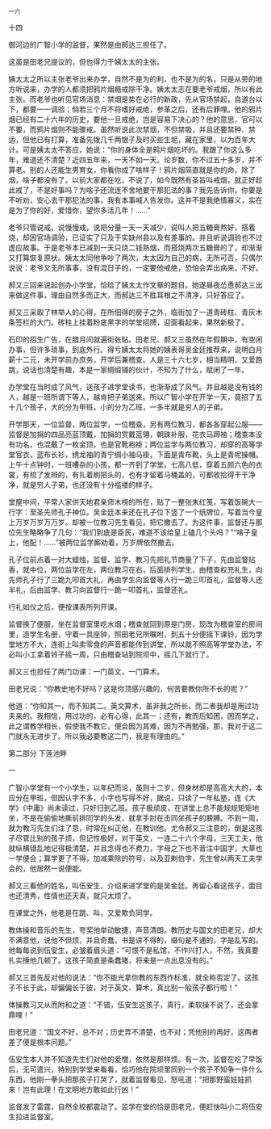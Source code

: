     一六 

   十四

   御河边的广智小学的监督，果然是由郝达三担任了。

   这虽是田老兄提议的，但也得力于姨太太的主张。

   姨太太之所以主张老爷出来办学，自然不是为的利，也不是为的名，只是从旁的地方听说来，办学的人都须把鸦片烟瘾戒除干净。姨太太志在要老爷戒烟，所以有此主张。而老爷也听见官场消息：禁烟是势在必行的新政，先从官场禁起，自道台以下，都要一一调验；倘若三个月不将嗜好戒绝，参革之后，还有后罪哩。他的鸦片烟已经有二十六年的历史，要他一旦戒绝，岂是容易下决心的？他的意思，官可以不要，而鸦片烟则不能骤戒。虽然听说此次禁烟，不但禁吸，并且还要禁种、禁运，但他已有打算，准备先拨几千两银子及时买些生坭，藏在家里，以为百年大计。可是姨太太不答应，她说：“你的身体全是鸦片烟吃坏的。我跟了你这么多年，难道还不清楚？近四五年来，一天不如一天。论岁数，你不过五十多岁，并不算老。别的人还能生男育女，你看你成了啥样子！鸦片烟简直就是你的命，除了烟，啥子都没有了。以前大家都在吃，不说了，如今既然有圣旨叫戒烟，就正好趁此戒了，不是好事吗？为啥子还流连不舍地要干那犯法的事？我先告诉你，你要是不听劝，安心去干那犯法的事，我有本事喊人告发你。这并不是我绝情寡义，实在是为了你的好，爱惜你，望你多活几年！……”

   老爷只管说戒，说慢慢戒，说把分量一天一天减少，说叫人把五糖膏熬好，搭着烧，却因官场调验，已证实了只及于实缺州县以及有差事的。并且听说调验也不过虚应故事。于是老爷本已减到一天只烧二钱熟烟，而搭烧两次五糖膏的了，却渐渐又打算恢复原状。姨太太同他争吵了两次，太太因为自己的病，无所可否，只偶尔说说：老爷又无所事事，没有混日子的，一定要他戒绝，恐怕会弄出病来，不好。

   郝又三回来说起创办小学堂，恰给了姨太太作文章的题目。她遂昼夜怂恿郝达三出来做这件事，理由自然多而正大，而郝达三不胜耳根之不清净，只好答应了。

   郝又三采取了林举人的心得，在所佃得的房子之外，临街加了一道青砖柱、青灰木条签栏的大门。砖柱上挂着粉底黑字的学堂招牌，迎面看起来，果然新极了。

   石印的招生广告，在腊月间就遍街张贴。田老兄、郝又三虽然在年假期中，有空闲办事，但许多琐事，到底外行。得亏姨太太将她的姨表哥吴金廷推荐来，说明白月薪十二元，未开学前办庶务，开学后兼稽查。人是三十六七岁，相当精明，又爱跑跳，说话也清楚有趣，本是一家绸缎铺的伙计，不知为了什么，赋闲了一年。

   办学堂在当时成了风气，送孩子进学堂读书，也渐渐成了风气。并且越是没有钱的人，越是一班所谓下等人，越肯把子弟送来。所以广智小学在开学一天，竟招了五十几个孩子，大的分为甲班，小的分为乙班，一多半就是穷人的子弟。

   开学那天，一位监督，两位监学，一位稽查，另有两位教习，都各各穿起公服——监督是加捐的四品亮蓝顶戴，加捐的赏戴蓝翎，朝珠补服，花衣马蹄袖；稽查本没有功名，也混戴了一枚金顶，也是官靴袍褂；两位监学与两位教习，却穿的高等学堂官衣，蓝布长衫，绣龙袖的青宁绸小袖马褂，下面是青布靴，头上是青呢操帽。上午十点钟时，一班嘈杂的小孩，都一齐到了学堂。七高八低，穿着五颜六色的衣裳，有梳了发辫的，有扎着刷把头的，也有才留着马桶盖的，可都收拾得干干净净，就是穷人子弟，也还没有十分褴褛的样子。

   堂屋中间，平常人家供天地君亲师木榜的所在，贴了一整张朱红笺，写着饭碗大一行字：至圣先师孔子神位。吴金廷本来还在孔子位下竖了一个纸牌位，写着当今皇上万岁万岁万万岁。却被一位教习先生看见，把它撤去了。为这件事，监督还与那位先生略略争了几句：“我们到底是臣民，难道不该给皇上磕几个头吗？”“啥子皇上，他配！……”被两位监学厮劝着，万岁牌依然撤去。

   孔子位前点着一对大蜡烛，监督、监学、教习先把礼节商量了下子，先由监督拈香，就中位，两位监学在左，两位教习在右，后面排列学生，由稽查权充礼生，向先师孔子行了三跪九叩首大礼，再由学生向监督等人行一跪三叩首礼，监督等人还半礼，后由监学、教习向监督行一跪一叩首礼，监督还礼。

   行礼如仪之后，便按课表所列开课。

   监督换了便服，坐在监督室里吃水烟；稽查就回到原是门房，现改为稽查室的房间里，造学生名册，守着一具座钟，照田老兄所嘱咐，到五十分便摇下课铃。因为学堂地方不大，连街上叫卖零食的声音都能传到讲堂，所以就不照高等学堂办法，不必叫小工拿着铃子摇一周，只由稽查站到院坝中，摇几下就行了。

   郝又三也担任了两门功课：一门英文，一门算术。

   田老兄说：“你教史地不好吗？这是你顶感兴趣的，何苦要教你所不长的呢？”

   他道：“你知其一，而不知其二。英文算术，虽非我之所长，而二者我却是用过功夫来的。我相信，用过功的，必有心得，此其一；还有，教而后知困，困而学之，此之谓教学相长，假使我不教它，便会因为其难，因为不再勉强，那，我对于这二门就永无进步了。所以我必要教这二门，我是有理由的。”

   第二部分 下莲池畔

   一

   广智小学堂有一个小学生，以年纪而论，虽则十二岁，但身材却是高高大大的，本应分在甲班，但因认字不多，小字也写得不好，据说，只读了一年私塾，连《大学》《中庸》尚未读过，只好归到乙班。孩子极顽皮，在讲堂上总不能规规矩矩地坐，不是在偷偷地撕前排同学的头发，就拿手肘在击同坐孩子的膀膊。不到一周，就为教习先生们注了意，时常在纠正他，在教训他。尤令郝又三注意的，倒是这孩子尽管比别的孩子烦，但记性极好，对于英文，一连二十六个字母，三天工夫，他就纵横错乱地记得极清楚，并且念得也不费力，字母之下也不音注中国字，大草也一学便会；算学更了不得，加减乘除的符号，以及亚剌伯字，先生曾以两天工夫学会的，他居然一说便能。

   郝又三看他的姓名，叫伍安生，介绍来进学堂的是吴金廷。再留心看这孩子，面目也还清秀，性情也还天真，就只太烦了。

   在课堂之外，他老是在跳、叫，又爱欺负同学。

   教体操和音乐的先生，夸奖他举动敏捷，声音清朗。教历史与国文的田老兄，却大不满意他，说他不但烦，并且奇蠢，书是讲不得的，缀句是不通的，字是乱写的。他每每说到伍安生，必皱着眉头道：“可恨不是私馆，不作兴打人，不然，我真要扎实捶他几顿了。这孩子简直是条蠢猪，将来是一点出息没有的。”

   郝又三首先反对他的说法：“你不能光拿你教的东西作标准，就全称否定了。这孩子不长于此，却偏偏长于彼，对于英文、算术，真比别一般孩子都行啦！”

   体操教习又从而附和之道：“不错，伍安生这孩子，真行，柔软操不说了，还会拿鼎哩！”

   田老兄道：“国文不好，总不对；历史弄不清楚，也不对；凭他别的再好，这两者差了便是根本问题。”

   伍安生本人并不知道先生们对他的爱憎，依然是那样烦。有一次，监督在吃了早饭后，无可遣兴，特别到学堂来看看，恰巧他在院坝里同别一个孩子不知争一件什么东西，他刚一拳头把那孩子打哭了，就着监督看见，怒吼道：“把那野蛮娃娃抓来！岂有此理！在文明地方敢如此行凶！”

   监督发了雷霆，自然全校都震动了。监学在堂的恰是田老兄，便赶快叫小二将伍安生拉进监督室。

